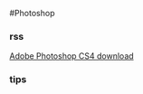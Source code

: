 #Photoshop

### rss

[Adobe Photoshop CS4 download](http://www.missyuan.com/thread-407175-1-1.html) 

### tips
